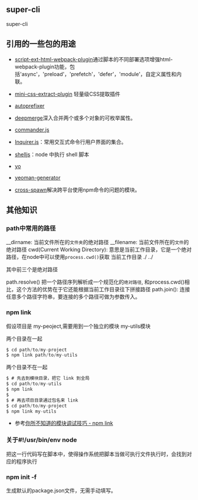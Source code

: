 ## super-cli
super-cli

## 引用的一些包的用途
- [script-ext-html-webpack-plugin](https://github.com/numical/script-ext-html-webpack-plugin)通过脚本的不同部署选项增强html-webpack-plugin功能，包括'async'，'preload'，'prefetch'，'defer'，'module'，自定义属性和内联。
- [mini-css-extract-plugin](https://github.com/webpack-contrib/mini-css-extract-plugin) 轻量级CSS提取插件
- [autoprefixer](https://github.com/postcss/autoprefixer)
- [deepmerge](https://github.com/TehShrike/deepmerge)深入合并两个或多个对象的可枚举属性。

- [commander.js](https://github.com/tj/commander.js/)
- [Inquirer.js](https://github.com/SBoudrias/Inquirer.js/)：常用交互式命令行用户界面的集合。
- [shelljs](https://github.com/shelljs/shelljs)：node 中执行 shell 脚本
- [yo](https://github.com/yeoman/yo)
- [yeoman-generator](https://github.com/yeoman/generator-generator)
- [cross-spawn](https://github.com/moxystudio/node-cross-spawn)解决跨平台使用npm命令的问题的模块。
## 其他知识
### path中常用的路径
__dirname: 当前文件所在的`文件夹`的绝对路径
__filename: 当前文件所在的`文件`的绝对路径
cwd(Current Working Directory): 意思是当前工作目录，它是一个绝对路径，在node中可以使用`process.cwd()`获取 当前工作目录
./
../

其中前三个是绝对路径

path.resolve() 把一个路径序列解析成一个规范化的`绝对路径`, 和process.cwd()相比，这个方法的优势在于它还能根据当前工作目录往下拼接路径
path.join(): 连接任意多个路径字符串，要连接的多个路径可做为参数传入。

### npm link
假设项目是 my-peoject,需要用到一个独立的模块 my-utils模块

两个目录在一起
```js 
$ cd path/to/my-project
$ npm link path/to/my-utils
```
两个目录不在一起
```js
$ # 先去到模块目录，把它 link 到全局
$ cd path/to/my-utils
$ npm link
$
$ # 再去项目目录通过包名来 link
$ cd path/to/my-project
$ npm link my-utils
```
- 参考[你所不知道的模块调试技巧 - npm link ](https://github.com/atian25/blog/issues/17)

### 关于#!/usr/bin/env node

把这一行代码写在脚本中，使得操作系统把脚本当做可执行文件执行时，会找到对应的程序执行

### npm init -f
生成默认的package.json文件，无需手动填写。